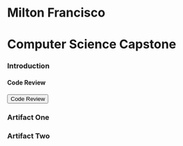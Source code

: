 # Milton Francisco

# Computer Science Capstone

### Introduction

#### Code Review

<button type="button" class="btn btn-primary active" onClick="https://youtu.be/vRXSZ_k8jTI?si=lWzskbpCMlJBgJXD">Code Review </button>


### Artifact One

### Artifact Two

